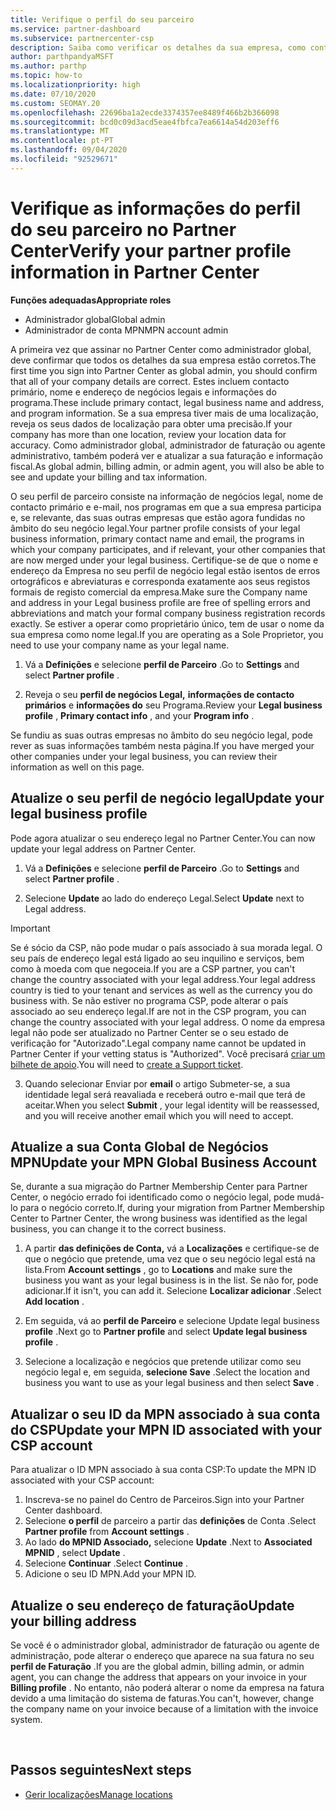 ```yaml
---
title: Verifique o perfil do seu parceiro
ms.service: partner-dashboard
ms.subservice: partnercenter-csp
description: Saiba como verificar os detalhes da sua empresa, como contacto primário, endereço e informações do programa. Também pode atualizar os seus endereços legais e de faturação.
author: parthpandyaMSFT
ms.author: parthp
ms.topic: how-to
ms.localizationpriority: high
ms.date: 07/10/2020
ms.custom: SEOMAY.20
ms.openlocfilehash: 22696ba1a2ecde3374357ee8489f466b2b366098
ms.sourcegitcommit: bcd0c09d3acd5eae4fbfca7ea6614a54d203eff6
ms.translationtype: MT
ms.contentlocale: pt-PT
ms.lasthandoff: 09/04/2020
ms.locfileid: "92529671"
---
```

# <a name="verify-your-partner-profile-information-in-partner-center"></a><span data-ttu-id="0622a-104">Verifique as informações do perfil do seu parceiro no Partner Center</span><span class="sxs-lookup"><span data-stu-id="0622a-104">Verify your partner profile information in Partner Center</span></span>

<span data-ttu-id="0622a-105">**Funções adequadas**</span><span class="sxs-lookup"><span data-stu-id="0622a-105">**Appropriate roles**</span></span>

- <span data-ttu-id="0622a-106">Administrador global</span><span class="sxs-lookup"><span data-stu-id="0622a-106">Global admin</span></span>
- <span data-ttu-id="0622a-107">Administrador de conta MPN</span><span class="sxs-lookup"><span data-stu-id="0622a-107">MPN account admin</span></span>

<span data-ttu-id="0622a-108">A primeira vez que assinar no Partner Center como administrador global, deve confirmar que todos os detalhes da sua empresa estão corretos.</span><span class="sxs-lookup"><span data-stu-id="0622a-108">The first time you sign into Partner Center as global admin, you should confirm that all of your company details are correct.</span></span> <span data-ttu-id="0622a-109">Estes incluem contacto primário, nome e endereço de negócios legais e informações do programa.</span><span class="sxs-lookup"><span data-stu-id="0622a-109">These include primary contact, legal business name and address, and program information.</span></span> <span data-ttu-id="0622a-110">Se a sua empresa tiver mais de uma localização, reveja os seus dados de localização para obter uma precisão.</span><span class="sxs-lookup"><span data-stu-id="0622a-110">If your company has more than one location, review your location data for accuracy.</span></span> <span data-ttu-id="0622a-111">Como administrador global, administrador de faturação ou agente administrativo, também poderá ver e atualizar a sua faturação e informação fiscal.</span><span class="sxs-lookup"><span data-stu-id="0622a-111">As global admin, billing admin, or admin agent, you will also be able to see and update your billing and tax information.</span></span>

<span data-ttu-id="0622a-112">O seu perfil de parceiro consiste na informação de negócios legal, nome de contacto primário e e-mail, nos programas em que a sua empresa participa e, se relevante, das suas outras empresas que estão agora fundidas no âmbito do seu negócio legal.</span><span class="sxs-lookup"><span data-stu-id="0622a-112">Your partner profile consists of your legal business information, primary contact name and email, the programs in which your company participates, and if relevant, your other companies that are now merged under your legal business.</span></span> <span data-ttu-id="0622a-113">Certifique-se de que o nome e endereço da Empresa no seu perfil de negócio legal estão isentos de erros ortográficos e abreviaturas e corresponda exatamente aos seus registos formais de registo comercial da empresa.</span><span class="sxs-lookup"><span data-stu-id="0622a-113">Make sure the Company name and address in your Legal business profile are free of spelling errors and abbreviations and match your formal company business registration records exactly.</span></span> <span data-ttu-id="0622a-114">Se estiver a operar como proprietário único, tem de usar o nome da sua empresa como nome legal.</span><span class="sxs-lookup"><span data-stu-id="0622a-114">If you are operating as a Sole Proprietor, you need to use your company name as your legal name.</span></span>

1. <span data-ttu-id="0622a-115">Vá a **Definições** e selecione **perfil de Parceiro** .</span><span class="sxs-lookup"><span data-stu-id="0622a-115">Go to **Settings** and select **Partner profile** .</span></span>

2. <span data-ttu-id="0622a-116">Reveja o seu **perfil de negócios Legal,** **informações de contacto primários** e **informações do** seu Programa.</span><span class="sxs-lookup"><span data-stu-id="0622a-116">Review your **Legal business profile** , **Primary contact info** , and your **Program info** .</span></span>

<span data-ttu-id="0622a-117">Se fundiu as suas outras empresas no âmbito do seu negócio legal, pode rever as suas informações também nesta página.</span><span class="sxs-lookup"><span data-stu-id="0622a-117">If you have merged your other companies under your legal business, you can review their information as well on this page.</span></span>

## <a name="update-your-legal-business-profile"></a><span data-ttu-id="0622a-118">Atualize o seu perfil de negócio legal</span><span class="sxs-lookup"><span data-stu-id="0622a-118">Update your legal business profile</span></span>

<span data-ttu-id="0622a-119">Pode agora atualizar o seu endereço legal no Partner Center.</span><span class="sxs-lookup"><span data-stu-id="0622a-119">You can now update your legal address on Partner Center.</span></span>

1. <span data-ttu-id="0622a-120">Vá a **Definições** e selecione **perfil de Parceiro** .</span><span class="sxs-lookup"><span data-stu-id="0622a-120">Go to **Settings** and select **Partner profile** .</span></span> 

2. <span data-ttu-id="0622a-121">Selecione **Update** ao lado do endereço Legal.</span><span class="sxs-lookup"><span data-stu-id="0622a-121">Select **Update** next to Legal address.</span></span> 

>[!Important]
><span data-ttu-id="0622a-122">Se é sócio da CSP, não pode mudar o país associado à sua morada legal. O seu país de endereço legal está ligado ao seu inquilino e serviços, bem como à moeda com que negoceia.</span><span class="sxs-lookup"><span data-stu-id="0622a-122">If you are a CSP partner, you can't change the country associated with your legal address.Your legal address country is tied to your tenant and services as well as the currency you do business with.</span></span> <span data-ttu-id="0622a-123">Se não estiver no programa CSP, pode alterar o país associado ao seu endereço legal.</span><span class="sxs-lookup"><span data-stu-id="0622a-123">If are not in the CSP program, you can change the country associated with your legal address.</span></span> <span data-ttu-id="0622a-124">O nome da empresa legal não pode ser atualizado no Partner Center se o seu estado de verificação for "Autorizado".</span><span class="sxs-lookup"><span data-stu-id="0622a-124">Legal company name cannot be updated in Partner Center if your vetting status is "Authorized".</span></span> <span data-ttu-id="0622a-125">Você precisará [criar um bilhete de apoio](https://partner.microsoft.com/dashboard/support/csp/servicerequests/create?stage=2&topicid=eb74583c-61b3-2124-bffc-00920e0ae772).</span><span class="sxs-lookup"><span data-stu-id="0622a-125">You will need to [create a Support ticket](https://partner.microsoft.com/dashboard/support/csp/servicerequests/create?stage=2&topicid=eb74583c-61b3-2124-bffc-00920e0ae772).</span></span>

3. <span data-ttu-id="0622a-126">Quando selecionar Enviar por **email** o artigo Submeter-se, a sua identidade legal será reavaliada e receberá outro e-mail que terá de aceitar.</span><span class="sxs-lookup"><span data-stu-id="0622a-126">When you select **Submit** , your legal identity will be reassessed, and you will receive another email which you will need to accept.</span></span>

## <a name="update-your-mpn-global-business-account"></a><span data-ttu-id="0622a-127">Atualize a sua Conta Global de Negócios MPN</span><span class="sxs-lookup"><span data-stu-id="0622a-127">Update your MPN Global Business Account</span></span>

<span data-ttu-id="0622a-128">Se, durante a sua migração do Partner Membership Center para Partner Center, o negócio errado foi identificado como o negócio legal, pode mudá-lo para o negócio correto.</span><span class="sxs-lookup"><span data-stu-id="0622a-128">If, during your migration from Partner Membership Center to Partner Center, the wrong business was identified as the legal business, you can change it to the correct business.</span></span>

1. <span data-ttu-id="0622a-129">A partir **das definições de Conta,** vá a **Localizações** e certifique-se de que o negócio que pretende, uma vez que o seu negócio legal está na lista.</span><span class="sxs-lookup"><span data-stu-id="0622a-129">From **Account settings** , go to **Locations** and make sure the business you want as your legal business is in the list.</span></span> <span data-ttu-id="0622a-130">Se não for, pode adicionar.</span><span class="sxs-lookup"><span data-stu-id="0622a-130">If it isn't, you can add it.</span></span> <span data-ttu-id="0622a-131">Selecione **Localizar adicionar** .</span><span class="sxs-lookup"><span data-stu-id="0622a-131">Select **Add location** .</span></span>

2. <span data-ttu-id="0622a-132">Em seguida, vá ao **perfil de Parceiro** e selecione Update legal business **profile** .</span><span class="sxs-lookup"><span data-stu-id="0622a-132">Next go to **Partner profile** and select **Update legal business profile** .</span></span>

3. <span data-ttu-id="0622a-133">Selecione a localização e negócios que pretende utilizar como seu negócio legal e, em seguida, **selecione Save** .</span><span class="sxs-lookup"><span data-stu-id="0622a-133">Select the location and business you want to use as your legal business and then select **Save** .</span></span>

## <a name="update-your-mpn-id-associated-with-your-csp-account"></a><span data-ttu-id="0622a-134">Atualizar o seu ID da MPN associado à sua conta do CSP</span><span class="sxs-lookup"><span data-stu-id="0622a-134">Update your MPN ID associated with your CSP account</span></span>

<span data-ttu-id="0622a-135">Para atualizar o ID MPN associado à sua conta CSP:</span><span class="sxs-lookup"><span data-stu-id="0622a-135">To update the MPN ID associated with your CSP account:</span></span>

1. <span data-ttu-id="0622a-136">Inscreva-se no painel do Centro de Parceiros.</span><span class="sxs-lookup"><span data-stu-id="0622a-136">Sign into your Partner Center dashboard.</span></span>
1. <span data-ttu-id="0622a-137">Selecione **o perfil** de parceiro a partir das **definições** de Conta .</span><span class="sxs-lookup"><span data-stu-id="0622a-137">Select **Partner profile** from **Account settings** .</span></span>
1. <span data-ttu-id="0622a-138">Ao lado **do MPNID Associado,** selecione **Update** .</span><span class="sxs-lookup"><span data-stu-id="0622a-138">Next to **Associated MPNID** , select **Update** .</span></span>
1. <span data-ttu-id="0622a-139">Selecione **Continuar** .</span><span class="sxs-lookup"><span data-stu-id="0622a-139">Select **Continue** .</span></span>
1. <span data-ttu-id="0622a-140">Adicione o seu ID MPN.</span><span class="sxs-lookup"><span data-stu-id="0622a-140">Add your MPN ID.</span></span>


## <a name="update-your-billing-address"></a><span data-ttu-id="0622a-141">Atualize o seu endereço de faturação</span><span class="sxs-lookup"><span data-stu-id="0622a-141">Update your billing address</span></span>

<span data-ttu-id="0622a-142">Se você é o administrador global, administrador de faturação ou agente de administração, pode alterar o endereço que aparece na sua fatura no seu **perfil de Faturação** .</span><span class="sxs-lookup"><span data-stu-id="0622a-142">If you are the global admin, billing admin, or admin agent, you can change the address that appears on your invoice in your **Billing profile** .</span></span> <span data-ttu-id="0622a-143">No entanto, não poderá alterar o nome da empresa na fatura devido a uma limitação do sistema de faturas.</span><span class="sxs-lookup"><span data-stu-id="0622a-143">You can't, however, change the company name on your invoice because of a limitation with the invoice system.</span></span>

 
## <a name="next-steps"></a><span data-ttu-id="0622a-144">Passos seguintes</span><span class="sxs-lookup"><span data-stu-id="0622a-144">Next steps</span></span>

- [<span data-ttu-id="0622a-145">Gerir localizações</span><span class="sxs-lookup"><span data-stu-id="0622a-145">Manage locations</span></span>](manage-locations.md)

